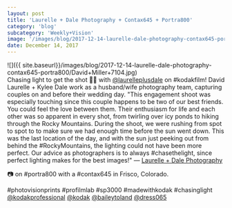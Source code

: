 ```yaml
---
layout: post
title: 'Laurelle + Dale Photography + Contax645 + Portra800'
category: 'blog'
subcategory: 'Weekly+Vision'
image: '/images/blog/2017-12-14-laurelle-dale-photography-contax645-portra800/David+Miller+7104.jpg'
date: December 14, 2017
---
```


![]({{ site.baseurl}}/images/blog/2017-12-14-laurelle-dale-photography-contax645-portra800/David+Miller+7104.jpg)  
Chasing light to get the shot 👌🏽 with [@laurelleplusdale](http://www.laurelleplusdale.com/) on #kodakfilm! David Laurelle + Kylee Dale work as a husband/wife photography team, capturing couples on and before their wedding day. "This engagement shoot was especially touching since this couple happens to be two of our best friends. You could feel the love between them. Their enthusiasm for life and each other was so apparent in every shot, from twirling over icy ponds to hiking through the Rocky Mountains. During the shoot, we were rushing from spot to spot to to make sure we had enough time before the sun went down. This was the last location of the day, and with the sun just peeking out from behind the #RockyMountains, the lighting could not have been more perfect. Our advice as photographers is to always #chasethelight, since perfect lighting makes for the best images!" — [Laurelle + Dale Photography](http://www.laurelleplusdale.com/)

📷 on #portra800 with a #contax645 in Frisco, Colorado.

#photovisionprints #profilmlab #sp3000 #madewithkodak #chasinglight [@kodakprofessional](http://imaging.kodakalaris.com/professional-photographers/photographers/professional-films) [@kodak](http://imaging.kodakalaris.com/professional-photographers/photographers/professional-films) [@baileytoland](http://www.instagram.com/baileytoland/) [@dress065](https://www.instagram.com/dress065/)